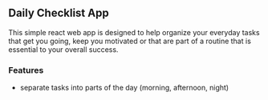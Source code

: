 ## Daily Checklist App

This simple react web app is designed to help organize your everyday tasks that get you going, keep you motivated or that are part of a routine that is essential to your overall success. 

### Features

- separate tasks into parts of the day (morning, afternoon, night)
